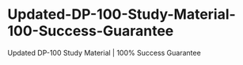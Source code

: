 # Updated-DP-100-Study-Material-100-Success-Guarantee
Updated DP-100 Study Material | 100% Success Guarantee
